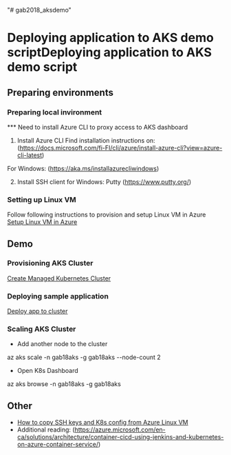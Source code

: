 "# gab2018_aksdemo" 
# Deploying application to AKS demo scriptDeploying application to AKS demo script

## Preparing environments

### Preparing local invironment
*** Need to install Azure CLI to proxy access to AKS dashboard
1. Install Azure CLI
Find installation instructions on: (https://docs.microsoft.com/fi-FI/cli/azure/install-azure-cli?view=azure-cli-latest)

For Windows: (https://aka.ms/installazurecliwindows)

2. Install SSH client for Windows: Putty
(https://www.putty.org/)

### Setting up Linux VM
Follow following instructions to provision and setup Linux VM in Azure
[Setup Linux VM in Azure](./SetupLinuxVM.md)

## Demo

### Provisioning AKS Cluster
  
[Create Managed Kubernetes Cluster](./CreateAKS.md)

### Deploying sample application
  
[Deploy app to cluster](./DeployApp.md)

### Scaling AKS Cluster

* Add another node to the cluster  

az aks scale -n gab18aks -g gab18aks --node-count 2

* Open K8s Dashboard  

az aks browse -n gab18aks -g gab18aks

## Other 

* [How to copy SSH keys and K8s config from Azure Linux VM](./CopyFromLinuxVM.md)
* Additional reading: (https://azure.microsoft.com/en-ca/solutions/architecture/container-cicd-using-jenkins-and-kubernetes-on-azure-container-service/)
